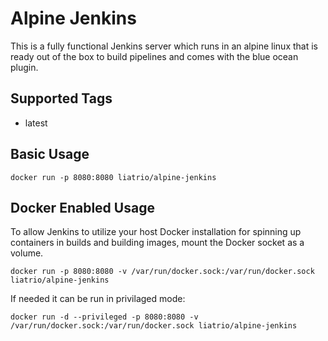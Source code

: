 # Alpine Jenkins

This is a fully functional Jenkins server which runs in an alpine linux that is ready out of the box to build pipelines and comes with the blue ocean plugin.

## Supported Tags
* latest


## Basic Usage
`docker run -p 8080:8080 liatrio/alpine-jenkins`

## Docker Enabled Usage  
To allow Jenkins to utilize your host Docker installation for spinning up containers in builds and building images, mount the Docker socket as a volume.

`docker run -p 8080:8080 -v /var/run/docker.sock:/var/run/docker.sock liatrio/alpine-jenkins`

If needed it can be run in privilaged mode:

`docker run -d --privileged -p 8080:8080 -v /var/run/docker.sock:/var/run/docker.sock liatrio/alpine-jenkins`
